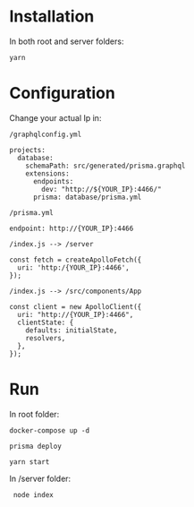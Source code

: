 # Installation

In both root and server folders:

```
yarn
```

# Configuration

Change your actual Ip in:

```
/graphqlconfig.yml

projects:
  database:
    schemaPath: src/generated/prisma.graphql
    extensions:
      endpoints: 
        dev: "http://${YOUR_IP}:4466/"
      prisma: database/prisma.yml

```


```
/prisma.yml

endpoint: http://{YOUR_IP}:4466

```


```
/index.js --> /server

const fetch = createApolloFetch({
  uri: 'http:/{YOUR_IP}:4466',
});

```

```
/index.js --> /src/components/App

const client = new ApolloClient({
  uri: "http://{YOUR_IP}:4466",
  clientState: {
    defaults: initialState,
    resolvers,
  },
});

```


# Run

In root folder:

```
docker-compose up -d
```

```
prisma deploy
```

```
yarn start
```

In /server folder:

```
 node index
```
